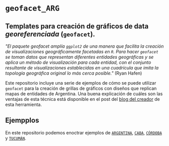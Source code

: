 # `geofacet_ARG` 

Templates para creación de gráficos de data *georeferenciada* (`geofacet`). 
--------------------
_"El paquete geofacet amplía `ggplot2` de una manera que facilita la creación de visualizaciones geográficamente facetadas en `R`. Para hacer `geofacet` se toman datos que representan diferentes entidades geográficas y se aplica un método de visualización para cada entidad, con el conjunto resultante de visualizaciones establecidas en una cuadrícula que imita la topología geográfica original lo más cerca posible."_ (Ryan Hafen)

Este repositorio incluye una serie de ejemplos de cómo se puede utilizar `geofacet` para la creación de grillas de gráficos con diseños que replican mapas de entidades de Argentina. Una buena explicación de cuáles son las ventajas de esta técnica está disponible en el post del [blog del creador](http://ryanhafen.com/blog/geofacet) de esta herramienta.

## Ejempplos
En este repositorio podemos enoctrar ejemplos de [`ARGENTINA`](https://github.com/TuQmano/geofacet_ARG/tree/master/ARGENTINA), [`CABA`](https://github.com/TuQmano/geofacet_ARG/tree/master/CABA), [`CÓRDOBA`](https://github.com/TuQmano/geofacet_ARG/tree/master/CORDOBA) y [`TUCUMÁN`](https://github.com/TuQmano/geofacet_ARG/tree/master/TUCUMAN).

